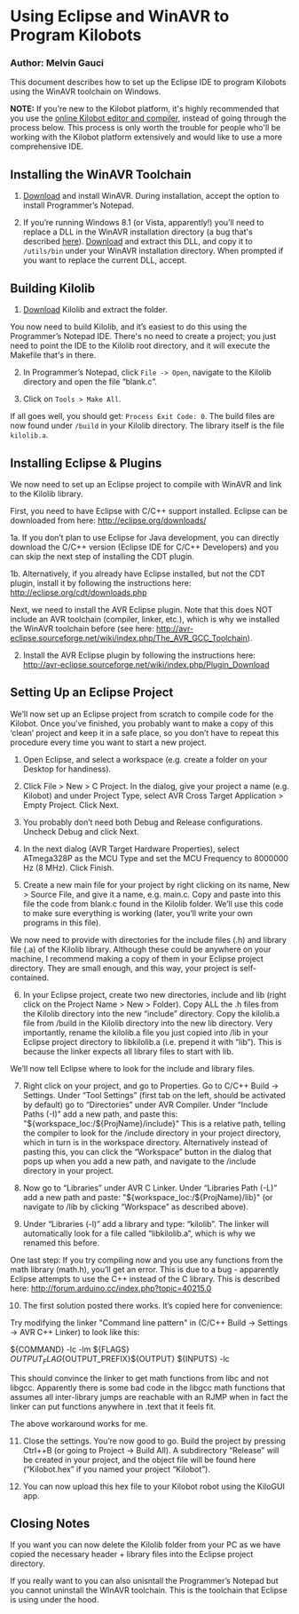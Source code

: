 Using Eclipse and WinAVR to Program Kilobots
============================================
### Author: Melvin Gauci

This document describes how to set up the Eclipse IDE to program Kilobots using the WinAVR toolchain on Windows.

**NOTE:** If you're new to the Kilobot platform, it's highly recommended that you use the [online Kilobot editor and compiler](https://www.kilobotics.com/editor), instead of going through the process below. This process is only worth the trouble for people who'll be working with the Kilobot platform extensively and would like to use a more comprehensive IDE.

Installing the WinAVR Toolchain
-------------------------------

1. [Download](http://winavr.sourceforge.net/) and install WinAVR. During installation, accept the option to install Programmer’s Notepad.

2. If you’re running Windows 8.1 (or Vista, apparently!) you’ll need to replace a DLL in the WinAVR installation directory (a bug that's described [here](http://www.avrfreaks.net/forum/windows-81-compilation-error)). [Download](http://www.madwizard.org/download/electronics/msys-1.0-vista64.zip) and extract this DLL, and copy it to `/utils/bin` under your WinAVR installation directory. When prompted if you want to replace the current DLL, accept.

Building Kilolib
-----------------

1. [Download](https://github.com/acornejo/kilolib) Kilolib and extract the folder.

You now need to build Kilolib, and it’s easiest to do this using the Programmer’s Notepad IDE. There's no need to create a project; you just need to point the IDE to the Kilolib root directory, and it will execute the Makefile that's in there.

2. In Programmer’s Notepad, click `File -> Open`, navigate to the Kilolib directory and open the file “blank.c”. 

3. Click on `Tools > Make All`.

If all goes well, you should get: `Process Exit Code: 0`. The build files are now found under `/build` in your Kilolib directory. The library itself is the file `kilolib.a`.

Installing Eclipse & Plugins
----------------------------

We now need to set up an Eclipse project to compile with WinAVR and link to the Kilolib library.

First, you need to have Eclipse with C/C++ support installed. Eclipse can be downloaded from here: http://eclipse.org/downloads/

1a. If you don’t plan to use Eclipse for Java development, you can directly download the C/C++ version (Eclipse IDE for C/C++ Developers) and you can skip the next step of installing the CDT plugin.

1b. Alternatively, if you already have Eclipse installed, but not the CDT plugin, install it by following the instructions here: http://eclipse.org/cdt/downloads.php

Next, we need to install the AVR Eclipse plugin. Note that this does NOT include an AVR toolchain (compiler, linker, etc.), which is why we installed the WinAVR toolchain before (see here: http://avr-eclipse.sourceforge.net/wiki/index.php/The_AVR_GCC_Toolchain).

2. Install the AVR Eclipse plugin by following the instructions here: http://avr-eclipse.sourceforge.net/wiki/index.php/Plugin_Download
 
Setting Up an Eclipse Project
-----------------------------

We’ll now set up an Eclipse project from scratch to compile code for the Kilobot. Once you’ve finished, you probably want to make a copy of this ‘clean’ project and keep it in a safe place, so you don’t have to repeat this procedure every time you want to start a new project.

1. Open Eclipse, and select a workspace (e.g. create a folder on your Desktop for handiness).

2. Click File > New > C Project. In the dialog, give your project a name (e.g. Kilobot) and under Project Type, select AVR Cross Target Application > Empty Project. Click Next.

3. You probably don’t need both Debug and Release configurations. Uncheck Debug and click Next.

4. In the next dialog (AVR Target Hardware Properties), select ATmega328P as the MCU Type and set the MCU Frequency to 8000000 Hz (8 MHz). Click Finish.

5. Create a new main file for your project by right clicking on its name, New > Source File, and give it a name, e.g. main.c. Copy and paste into this file the code from blank.c found in the Kilolib folder. We’ll use this code to make sure everything is working (later, you’ll write your own programs in this file).

We now need to provide with directories for the include files (.h) and library file (.a) of the Kilolib library. Although these could be anywhere on your machine, I recommend making a copy of them in your Eclipse project directory. They are small enough, and this way, your project is self-contained.

6. In your Eclipse project, create two new directories, include and lib (right click on the Project Name > New > Folder). Copy ALL the .h files from the Kilolib directory into the new “include” directory. Copy the kilolib.a file from /build in the Kilolib directory into the new lib directory. Very importantly, rename the kilolib.a file you just copied into /lib in your Eclipse project directory to libkilolib.a (i.e. prepend it with “lib”). This is because the linker expects all library files to start with lib.

We’ll now tell Eclipse where to look for the include and library files.

7. Right click on your project, and go to Properties. Go to C/C++ Build -> Settings. Under “Tool Settings” (first tab on the left, should be activated by default) go to “Directories” under AVR Compiler. Under “Include Paths (-I)” add a new path, and paste this:
"${workspace_loc:/${ProjName}/include}"
This is a relative path, telling the compiler to look for the /include directory in your project directory, which in turn is in the workspace directory. Alternatively instead of pasting this, you can click the “Workspace” button in the dialog that pops up when you add a new path, and navigate to the /include directory in your project.

8. Now go to “Libraries” under AVR C Linker. Under “Libraries Path (-L)” add a new path and paste: 
"${workspace_loc:/${ProjName}/lib}"
(or navigate to /lib by clicking “Workspace” as described above).

9. Under “Libraries (-l)” add a library and type: “kilolib”. The linker will automatically look for a file called “libkilolib.a”, which is why we renamed this before.

One last step: If you try compiling now and you use any functions from the math library (math.h), you’ll get an error. This is due to a bug - apparently Eclipse attempts to use the C++ instead of the C library. This is described here: http://forum.arduino.cc/index.php?topic=40215.0

10. The first solution posted there works. It’s copied here for convenience:

Try modifying the linker "Command line pattern" in (C/C++ Build -> Settings -> AVR C++ Linker) to look like this:

${COMMAND}  -lc -lm ${FLAGS} ${OUTPUT_FLAG}${OUTPUT_PREFIX}${OUTPUT}  ${INPUTS}  -lc

This should convince the linker to get math functions from libc and not libgcc. Apparently there is some bad code in the libgcc math functions that assumes all inter-library jumps are reachable with an RJMP when in fact the linker can put functions anywhere in .text that it feels fit.

The above workaround works for me.

11. Close the settings. You’re now good to go. Build the project by pressing Ctrl++B (or going to Project -> Build All). A subdirectory “Release” will be created in your project, and the object file will be found here (“Kilobot.hex” if you named your project “Kilobot”).

12. You can now upload this hex file to your Kilobot robot using the KiloGUI app.

Closing Notes
-------------

If you want you can now delete the Kilolib folder from your PC as we have copied the necessary header + library files into the Eclipse project directory.

If you really want to you can also unisntall the Programmer’s Notepad but you cannot uninstall the WInAVR toolchain. This is the toolchain that Eclipse is using under the hood.
